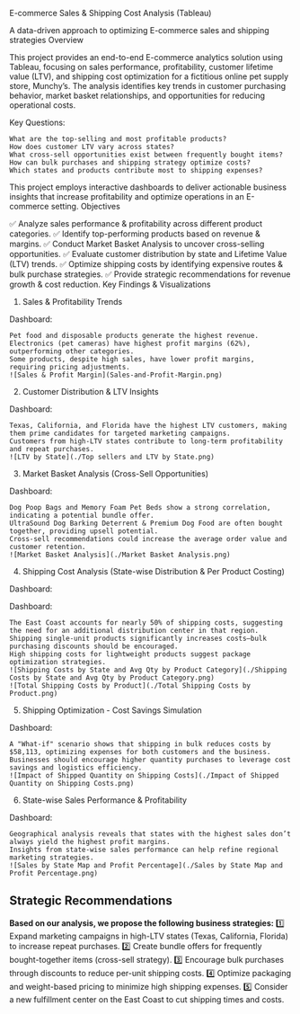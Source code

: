 E-commerce Sales & Shipping Cost Analysis (Tableau)

A data-driven approach to optimizing E-commerce sales and shipping strategies 
Overview

This project provides an end-to-end E-commerce analytics solution using Tableau, focusing on sales performance, profitability, customer lifetime value (LTV), and shipping cost optimization for a fictitious online pet supply store, Munchy’s. The analysis identifies key trends in customer purchasing behavior, market basket relationships, and opportunities for reducing operational costs.

Key Questions:

    What are the top-selling and most profitable products?
    How does customer LTV vary across states?
    What cross-sell opportunities exist between frequently bought items?
    How can bulk purchases and shipping strategy optimize costs?
    Which states and products contribute most to shipping expenses?

This project employs interactive dashboards to deliver actionable business insights that increase profitability and optimize operations in an E-commerce setting.
Objectives

✅ Analyze sales performance & profitability across different product categories.
✅ Identify top-performing products based on revenue & margins.
✅ Conduct Market Basket Analysis to uncover cross-selling opportunities.
✅ Evaluate customer distribution by state and Lifetime Value (LTV) trends.
✅ Optimize shipping costs by identifying expensive routes & bulk purchase strategies.
✅ Provide strategic recommendations for revenue growth & cost reduction.
Key Findings & Visualizations
1. Sales & Profitability Trends

Dashboard:

    Pet food and disposable products generate the highest revenue.
    Electronics (pet cameras) have highest profit margins (62%), outperforming other categories.
    Some products, despite high sales, have lower profit margins, requiring pricing adjustments.
    ![Sales & Profit Margin](Sales-and-Profit-Margin.png)

2. Customer Distribution & LTV Insights

Dashboard:

    Texas, California, and Florida have the highest LTV customers, making them prime candidates for targeted marketing campaigns.
    Customers from high-LTV states contribute to long-term profitability and repeat purchases.
    ![LTV by State](./Top sellers and LTV by State.png)

3. Market Basket Analysis (Cross-Sell Opportunities)

Dashboard:

    Dog Poop Bags and Memory Foam Pet Beds show a strong correlation, indicating a potential bundle offer.
    UltraSound Dog Barking Deterrent & Premium Dog Food are often bought together, providing upsell potential.
    Cross-sell recommendations could increase the average order value and customer retention.
    ![Market Basket Analysis](./Market Basket Analysis.png)

4. Shipping Cost Analysis (State-wise Distribution & Per Product Costing)

Dashboard:

Dashboard:

    The East Coast accounts for nearly 50% of shipping costs, suggesting the need for an additional distribution center in that region.
    Shipping single-unit products significantly increases costs—bulk purchasing discounts should be encouraged.
    High shipping costs for lightweight products suggest package optimization strategies.
    ![Shipping Costs by State and Avg Qty by Product Category](./Shipping Costs by State and Avg Qty by Product Category.png)
    ![Total Shipping Costs by Product](./Total Shipping Costs by Product.png)

5. Shipping Optimization - Cost Savings Simulation

Dashboard:

    A "What-if" scenario shows that shipping in bulk reduces costs by $58,113, optimizing expenses for both customers and the business.
    Businesses should encourage higher quantity purchases to leverage cost savings and logistics efficiency.
    ![Impact of Shipped Quantity on Shipping Costs](./Impact of Shipped Quantity on Shipping Costs.png)

6. State-wise Sales Performance & Profitability

Dashboard:

    Geographical analysis reveals that states with the highest sales don’t always yield the highest profit margins.
    Insights from state-wise sales performance can help refine regional marketing strategies.
    ![Sales by State Map and Profit Percentage](./Sales by State Map and Profit Percentage.png)

## **Strategic Recommendations**

**Based on our analysis, we propose the following business strategies:**
1️⃣ Expand marketing campaigns in high-LTV states (Texas, California, Florida) to increase repeat purchases.
2️⃣ Create bundle offers for frequently bought-together items (cross-sell strategy).
3️⃣ Encourage bulk purchases through discounts to reduce per-unit shipping costs.
4️⃣ Optimize packaging and weight-based pricing to minimize high shipping expenses.
5️⃣ Consider a new fulfillment center on the East Coast to cut shipping times and costs.
